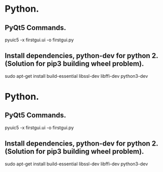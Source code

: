 # Python.
## PyQt5 Commands.
pyuic5 -x firstgui.ui -o firstgui.py

## Install dependencies, python-dev for python 2. (Solution for pip3 building wheel problem).
sudo apt-get install build-essential libssl-dev libffi-dev python3-dev

# Python.
## PyQt5 Commands.
pyuic5 -x firstgui.ui -o firstgui.py

## Install dependencies, python-dev for python 2. (Solution for pip3 building wheel problem).
sudo apt-get install build-essential libssl-dev libffi-dev python3-dev